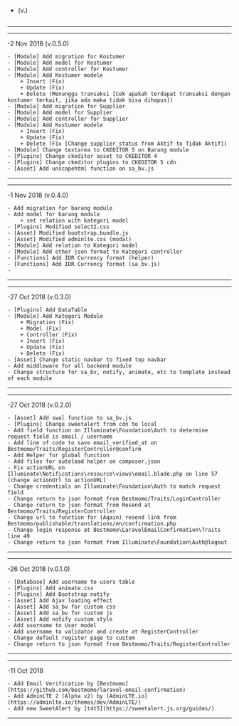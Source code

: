- (v.)
```
```
-------------------------------------------------------------------------------------

-------------------------------------------------------------------------------------
-2 Nov 2018 (v.0.5.0)
```
- [Module] Add migration for Kostumer
- [Module] Add model for Kostumer
- [Module] Add controller for Kostumer
- [Module] Add Kostumer modele
    + Insert (Fix)
    + Update (Fix)
    + Delete (Menunggu transaksi [Cek apakah terdapat transaksi dengan kostumer terkait, jika ada maka tidak bisa dihapus])
- [Module] Add migration for Supplier
- [Module] Add model for Supplier
- [Module] Add controller for Supplier
- [Module] Add Kostumer modele
    + Insert (Fix)
    + Update (Fix)
    + Delete (Fix [Change supplier_status from Aktif to Tidak Aktif])
- [Module] Change textarea to CKEDITOR 5 on Barang module
- [Plugins] Change ckeditor asset to CKEDITOR 4
- [Plugins] Change ckeditor plugins to CKEDITOR 5 cdn
- [Asset] Add unscapehtml function on sa_bv.js
```
-------------------------------------------------------------------------------------

-------------------------------------------------------------------------------------
-1 Nov 2018 (v.0.4.0)
```
- Add migration for barang module
- Add model for barang module
    + set relation with kategori model
- [Plugins] Modified select2.css
- [Asset] Modified bootstrap.bundle.js
- [Asset] Modified adminlte.css (modal)
- [Module] Add relation to Kategori model
- [Module] Add other json format to Kategori controller
- [Functions] Add IDR Currency format (helper)
- [Functions] Add IDR Currency format (sa_bv.js)
- 
```
-------------------------------------------------------------------------------------

-------------------------------------------------------------------------------------
-27 Oct 2018 (v.0.3.0)
```
- [Plugins] Add DataTable
- [Module] Add Kategori Module
    + Migration (Fix)
    + Model (Fix)
    + Controller (Fix)
    + Insert (Fix)
    + Update (Fix)
    + Delete (Fix)
- [Asset] Change static navbar to fixed top navbar
- Add middleware for all backend module
- Change structure for sa_bv, notify, animate, etc to template instead of each module
```
-------------------------------------------------------------------------------------

-------------------------------------------------------------------------------------
-27 Oct 2018 (v.0.2.0)
```
- [Asset] Add swal function to sa_bv.js
- [Plugins] Change sweetalert from cdn to local
- Add field function on Illuminate\Foundation\Auth to determine request field is email / username
- Add line of code to save email_verified_at on Bestmomo/Traits/RegisterController@confirm
- Add Helper for global function
- Add files for autoload helper on composer.json
- Fix actionURL on Illuminate\Notifications\resource\views\email.blade.php on line 57 (change actionUrl to actionURL)
- Change credentials on Illuminate\Foundation\Auth to match request field
- Change return to json format from Bestmomo/Traits/LoginController
- Change return to json format from Resend at Bestmomo/Traits/RegisterController
- Change url to function for (Again) resend link from Bestmomo/publishable/translations/en/confirmation.php
- Change login response at Bestmomo\LaravelEmailConfirmation\Traits line 49
- Change return to json format from Illuminate\Foundation\Auth@logout
```
-------------------------------------------------------------------------------------

-------------------------------------------------------------------------------------
-26 Oct 2018 (v.0.1.0)
```
- [Database] Add username to users table
- [Plugins] Add animate.css
- [Plugins] Add Bootstrap notify
- [Asset] Add Ajax loading effect
- [Asset] Add sa_bv for custom css
- [Asset] Add sa_bv for custom js
- [Asset] Add notify custom style
- Add username to User model
- Add username to validator and create at RegisterController
- Change default register page to custom
- Change return to json format from Bestmomo/Traits/RegisterController
```
-------------------------------------------------------------------------------------

-------------------------------------------------------------------------------------
-11 Oct 2018
```
- Add Email Verification by [Bestmomo](https://github.com/bestmomo/laravel-email-confirmation)
- Add AdminLTE 2 (Alpha v2) by [AdminLTE.io](https://adminlte.io/themes/dev/AdminLTE/)
- Add new SweetAlert by [t4t5](https://sweetalert.js.org/guides/)
```
-------------------------------------------------------------------------------------
